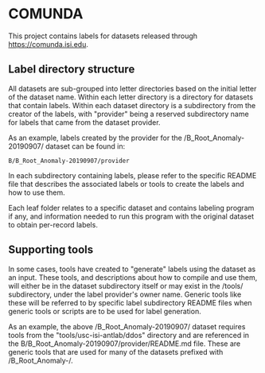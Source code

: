 # COMUNDA

This project contains labels for datasets released through
<https://comunda.isi.edu>. 

## Label directory structure

All datasets are sub-grouped into letter directories based on the
initial letter of the dataset name.  Within each letter directory is a
directory for datasets that contain labels.  Within each dataset
directory is a subdirectory from the creator of the labels, with
"provider" being a reserved subdirectory name for labels that came
from the dataset provider.

As an example, labels created by the provider for the
/B_Root_Anomaly-20190907/ dataset can be found in:

    B/B_Root_Anomaly-20190907/provider
   
In each subdirectory containing labels, please refer to the specific
README file that describes the associated labels or tools to create
the labels and how to use them.

Each leaf folder relates to a specific dataset
and contains labeling program if any, and information needed to
run this program with the original dataset to obtain per-record labels.

## Supporting tools

In some cases, tools have created to "generate" labels using the
dataset as an input.  These tools, and descriptions about how to
compile and use them, will either be in the dataset subdirectory
itself or may exist in the /tools/ subdirectory, under the label
provider's owner name.  Generic tools like these will be referred to
by specific label subdirectory README files when generic tools or
scripts are to be used for label generation.

As an example, the above /B_Root_Anomaly-20190907/ dataset requires
tools from the "tools/usc-isi-antlab/ddos" directory and are
referenced in the B/B_Root_Anomaly-20190907/provider/README.md file.
These are generic tools that are used for many of the datasets
prefixed with /B_Root_Anomaly-/.
